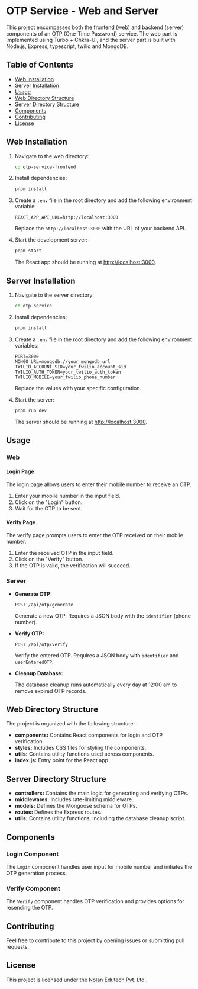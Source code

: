 # OTP Service - Web and Server

This project encompasses both the frontend (web) and backend (server) components of an OTP (One-Time Password) service. The web part is implemented using Turbo + Chkra-Ui, and the server part is built with Node.js, Express, typescript, twilio and MongoDB.

## Table of Contents

- [Web Installation](#web-installation)
- [Server Installation](#server-installation)
- [Usage](#usage)
- [Web Directory Structure](#web-directory-structure)
- [Server Directory Structure](#server-directory-structure)
- [Components](#components)
- [Contributing](#contributing)
- [License](#license)

## Web Installation

1. Navigate to the web directory:

   ```bash
   cd otp-service-frontend
   ```

2. Install dependencies:

   ```bash
   pnpm install
   ```

3. Create a `.env` file in the root directory and add the following environment variable:

   ```env
   REACT_APP_API_URL=http://localhost:3000
   ```

   Replace the `http://localhost:3000` with the URL of your backend API.

4. Start the development server:

   ```bash
   pnpm start
   ```

   The React app should be running at [http://localhost:3000](http://localhost:3000).

## Server Installation

1. Navigate to the server directory:

   ```bash
   cd otp-service
   ```

2. Install dependencies:

   ```bash
   pnpm install
   ```

3. Create a `.env` file in the root directory and add the following environment variables:

   ```env
   PORT=3000
   MONGO_URL=mongodb://your_mongodb_url
   TWILIO_ACCOUNT_SID=your_twilio_account_sid
   TWILIO_AUTH_TOKEN=your_twilio_auth_token
   TWILIO_MOBILE=your_twilio_phone_number
   ```

   Replace the values with your specific configuration.

4. Start the server:

   ```bash
   pnpm run dev
   ```

   The server should be running at [http://localhost:3000](http://localhost:3000).

## Usage

### Web

#### Login Page

The login page allows users to enter their mobile number to receive an OTP.

1. Enter your mobile number in the input field.
2. Click on the "Login" button.
3. Wait for the OTP to be sent.

#### Verify Page

The verify page prompts users to enter the OTP received on their mobile number.

1. Enter the received OTP in the input field.
2. Click on the "Verify" button.
3. If the OTP is valid, the verification will succeed.

### Server

- **Generate OTP:**

  ```http
  POST /api/otp/generate
  ```

  Generate a new OTP. Requires a JSON body with the `identifier` (phone number).

- **Verify OTP:**

  ```http
  POST /api/otp/verify
  ```

  Verify the entered OTP. Requires a JSON body with `identifier` and `userEnteredOTP`.

- **Cleanup Database:**

  The database cleanup runs automatically every day at 12:00 am to remove expired OTP records.

## Web Directory Structure

The project is organized with the following structure:

- **components:** Contains React components for login and OTP verification.
- **styles:** Includes CSS files for styling the components.
- **utils:** Contains utility functions used across components.
- **index.js:** Entry point for the React app.

## Server Directory Structure

- **controllers:** Contains the main logic for generating and verifying OTPs.
- **middlewares:** Includes rate-limiting middleware.
- **models:** Defines the Mongoose schema for OTPs.
- **routes:** Defines the Express routes.
- **utils:** Contains utility functions, including the database cleanup script.

## Components

### Login Component

The `Login` component handles user input for mobile number and initiates the OTP generation process.

### Verify Component

The `Verify` component handles OTP verification and provides options for resending the OTP.

## Contributing

Feel free to contribute to this project by opening issues or submitting pull requests.

## License

This project is licensed under the [Nolan Edutech Pvt. Ltd.](LICENSE).